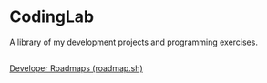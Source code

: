 
# CodingLab

A library of my development projects and programming exercises.

##

[Developer Roadmaps (roadmap.sh)](https://roadmap.sh/)
